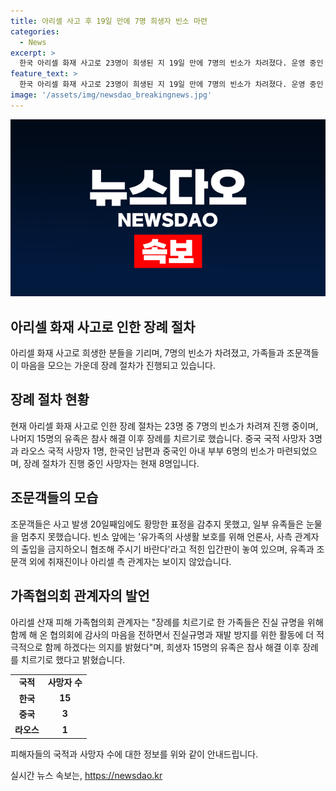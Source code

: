 ```yaml
---
title: 아리셀 사고 후 19일 만에 7명 희생자 빈소 마련
categories:
  - News
excerpt: >
  한국 아리셀 화재 사고로 23명이 희생된 지 19일 만에 7명의 빈소가 차려졌다. 운영 중인 장례식장에서 고인들의 유한을 추모하는 사진은 눈물을 감출 수 없는 조문객들의 모습과 함께 전해졌다. 사생활 보호를 위해 미디어와 사측 관계자 출입이 제한되었으며, 경기도와 충북 지역의 여러 장례식장에서 장례가 진행되었다. 아리셀 산재 피해 가족협의회 관계자는 진실 규명과 재발 방지를 위해 협의회에 감사의 마음을 전하고, 나머지 희생자들의 장례가 이후에 치러질 것이라 밝혔다.
feature_text: >
  한국 아리셀 화재 사고로 23명이 희생된 지 19일 만에 7명의 빈소가 차려졌다. 운영 중인 장례식장에서 고인들의 유한을 추모하는 사진은 눈물을 감출 수 없는 조문객들의 모습과 함께 전해졌다. 사생활 보호를 위해 미디어와 사측 관계자 출입이 제한되었으며, 경기도와 충북 지역의 여러 장례식장에서 장례가 진행되었다. 아리셀 산재 피해 가족협의회 관계자는 진실 규명과 재발 방지를 위해 협의회에 감사의 마음을 전하고, 나머지 희생자들의 장례가 이후에 치러질 것이라 밝혔다.
image: '/assets/img/newsdao_breakingnews.jpg'
---
```


<p><img src="/assets/img/newsdao_breakingnews.jpg" alt="ranknews 속보" /></p>

<h2 data-ke-size="size26">아리셀 화재 사고로 인한 장례 절차</h2>

<p data-ke-size="size16">아리셀 화재 사고로 희생한 분들을 기리며, 7명의 빈소가 차려졌고, 가족들과 조문객들이 마음을 모으는 가운데 장례 절차가 진행되고 있습니다.</p>

<h2 data-ke-size="size24">장례 절차 현황</h2>

<p data-ke-size="size16">현재 아리셀 화재 사고로 인한 장례 절차는 23명 중 7명의 빈소가 차려져 진행 중이며, 나머지 15명의 유족은 참사 해결 이후 장례를 치르기로 했습니다. 중국 국적 사망자 3명과 라오스 국적 사망자 1명, 한국인 남편과 중국인 아내 부부 6명의 빈소가 마련되었으며, 장례 절차가 진행 중인 사망자는 현재 8명입니다.</p>

<h2 data-ke-size="size24">조문객들의 모습</h2>

<p data-ke-size="size16">조문객들은 사고 발생 20일째임에도 황망한 표정을 감추지 못했고, 일부 유족들은 눈물을 멈추지 못했습니다. 빈소 앞에는 '유가족의 사생활 보호를 위해 언론사, 사측 관계자의 출입을 금지하오니 협조해 주시기 바란다'라고 적힌 입간판이 놓여 있으며, 유족과 조문객 외에 취재진이나 아리셀 측 관계자는 보이지 않았습니다.</p>

<h2 data-ke-size="size24">가족협의회 관계자의 발언</h2>

<p data-ke-size="size16">아리셀 산재 피해 가족협의회 관계자는 "장례를 치르기로 한 가족들은 진실 규명을 위해 함께 해 온 협의회에 감사의 마음을 전하면서 진실규명과 재발 방지를 위한 활동에 더 적극적으로 함께 하겠다는 의지를 밝혔다"며, 희생자 15명의 유족은 참사 해결 이후 장례를 치르기로 했다고 밝혔습니다.</p>

<table>
    <tbody>
        <tr>
            <td style="text-align: center; height: 17px;"><b>국적</b></td>
            <td style="text-align: center; height: 17px;"><b>사망자 수</b></td>
        </tr>
        <tr>
            <td style="text-align: center; height: 17px;"><b>한국</b></td>
            <td style="text-align: center; height: 17px;"><b>15</b></td>
        </tr>
        <tr>
            <td style="text-align: center; height: 17px;"><b>중국</b></td>
            <td style="text-align: center; height: 17px;"><b>3</b></td>
        </tr>
        <tr>
            <td style="text-align: center; height: 17px;"><b>라오스</b></td>
            <td style="text-align: center; height: 17px;"><b>1</b></td>
        </tr>
    </tbody>
</table>

<p data-ke-size="size16">피해자들의 국적과 사망자 수에 대한 정보를 위와 같이 안내드립니다.</p>
실시간 뉴스 속보는, <a href="https://newsdao.kr" rel="dofollow">https://newsdao.kr</a>


